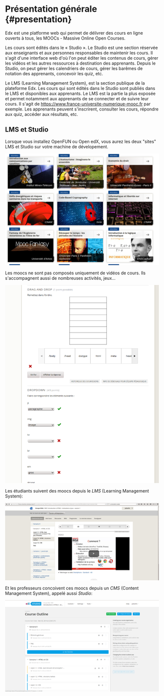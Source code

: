 # Présentation générale {#presentation}

Edx est une platforme web qui permet de délivrer des cours en ligne ouverts à tous, les MOOCs - Massive Online Open Courses.

Les cours sont édités dans le « Studio ». Le Studio est une section réservée aux enseignants et aux personnes responsables de maintenir les cours. Il s'agit d'une interface web d'où l'on peut éditer les contenus de cours, gérer les vidéos et les autres ressources à destination des apprenants. Depuis le Studio, on peut gérer les calendriers de cours, gérer les barêmes de notation des apprenants, concevoir les quiz, etc.

Le LMS (Learning Management System), est la section publique de la plateforme Edx. Les cours qui sont édités dans le Studio sont publiés dans le LMS et disponibles aux apprenants. Le LMS est la partie la plus exposée et permet notamment aux apprenants de se connecter et de suivre leur cours. Il s'agit de https://www.france-universite-numerique-mooc.fr par exemple. Les apprenants peuvent s'inscrirent, consulter les cours, répondre aux quiz, accéder aux résultats, etc.

## LMS et Studio

Lorsque vous installez OpenFUN ou Open edX, vous aurez les deux "sites" LMS et Studio sur votre machine de dévelopement.

![](static/img/moocs.png)

Les moocs ne sont pas composés uniquement de vidéos de cours. Ils s'accompagnent aussi de nombreuses activités, jeux...

![](static/img/dragdrop.png)

Les étudiants suivent des moocs depuis le *LMS* (Learning Management System):

![](static/img/lms.png)

Et les professeurs concoivent ces moocs depuis un *CMS* (Content Management System), appelé aussi *Studio*:

![](static/img/cms.png)
